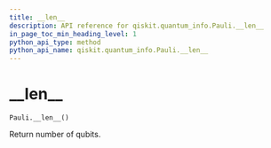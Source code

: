 ```yaml
---
title: __len__
description: API reference for qiskit.quantum_info.Pauli.__len__
in_page_toc_min_heading_level: 1
python_api_type: method
python_api_name: qiskit.quantum_info.Pauli.__len__
---
```


# \_\_len\_\_

<span id="qiskit.quantum_info.Pauli.__len__" />

`Pauli.__len__()`

Return number of qubits.

